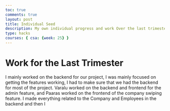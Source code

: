 ```yaml
---
toc: true
comments: true
layout: post
title: Individual Seed 
description: My own individual progress and work Over the last trimester
type: hacks
courses: { csa: {week: 25} }
---
```


# Work for the Last Trimester

I mainly worked on the backend for our project, I was mainly focused on getting the features working, I had to make sure that we had the backend for most of the project. Varalu worked on the backend and frontend for the admin feature, and Paaras worked on the frontend of the company swiping feature. I made everything related to the Company and Employees in the backend and then I 